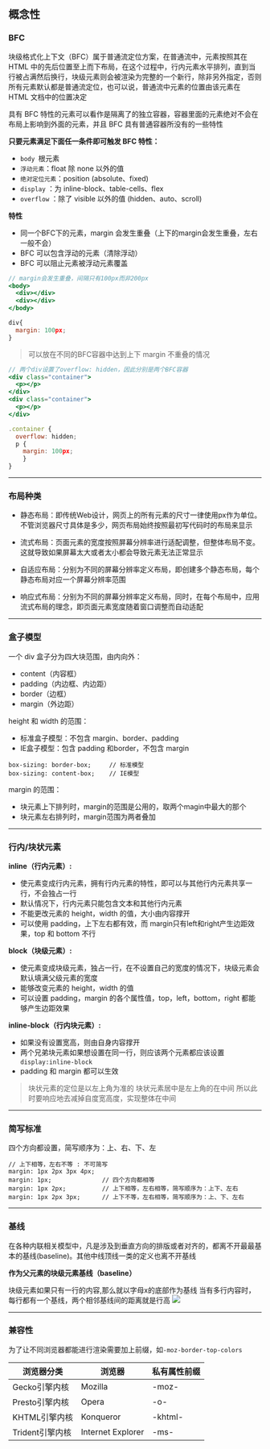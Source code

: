 ## 概念性

### BFC

块级格式化上下文（BFC）属于普通流定位方案，在普通流中，元素按照其在 HTML 中的先后位置至上而下布局，在这个过程中，行内元素水平排列，直到当行被占满然后换行，块级元素则会被渲染为完整的一个新行，除非另外指定，否则所有元素默认都是普通流定位，也可以说，普通流中元素的位置由该元素在 HTML 文档中的位置决定

具有 BFC 特性的元素可以看作是隔离了的独立容器，容器里面的元素绝对不会在布局上影响到外面的元素，并且 BFC 具有普通容器所没有的一些特性

**只要元素满足下面任一条件即可触发 BFC 特性：**

- `body `根元素
- `浮动元素`：float 除 none 以外的值
- `绝对定位元素`：position (absolute、fixed)
- `display` ：为 inline-block、table-cells、flex
- `overflow` ：除了 visible 以外的值 (hidden、auto、scroll)

**特性**

- 同一个BFC下的元素，margin 会发生重叠（上下的margin会发生重叠，左右一般不会）
- BFC 可以包含浮动的元素（清除浮动）
- BFC 可以阻止元素被浮动元素覆盖

```jsx
// margin会发生重叠，间隔只有100px而非200px
<body>
  <div></div>
  <div></div>
</body>

div{
  margin: 100px;
}
```

> 可以放在不同的BFC容器中达到上下 margin 不重叠的情况

```jsx
// 两个div设置了overflow: hidden，因此分别是两个BFC容器
<div class="container">
  <p></p>
</div>
<div class="container">
  <p></p>
</div>

.container {
  overflow: hidden;    
  p {
    margin: 100px;
    }
}
```



----

### 布局种类

- 静态布局：即传统Web设计，网页上的所有元素的尺寸一律使用px作为单位。不管浏览器尺寸具体是多少，网页布局始终按照最初写代码时的布局来显示

- 流式布局：页面元素的宽度按照屏幕分辨率进行适配调整，但整体布局不变。这就导致如果屏幕太大或者太小都会导致元素无法正常显示

- 自适应布局：分别为不同的屏幕分辨率定义布局，即创建多个静态布局，每个静态布局对应一个屏幕分辨率范围

- 响应式布局：分别为不同的屏幕分辨率定义布局，同时，在每个布局中，应用流式布局的理念，即页面元素宽度随着窗口调整而自动适配



----

### 盒子模型

一个 div 盒子分为四大块范围，由内向外：

- content（内容框）
- padding（内边框、内边距）
- border（边框）
- margin（外边距）

height 和 width 的范围：

- 标准盒子模型：不包含 margin、border、padding
- IE盒子模型：包含 padding 和border，不包含 margin

```less
box-sizing: border-box;		// 标准模型
box-sizing: content-box;	// IE模型
```

margin 的范围：

- 块元素上下排列时，margin的范围是公用的，取两个magin中最大的那个
- 块元素左右排列时，margin范围为两者叠加



----

### 行内/块状元素

**inline（行内元素）:**

- 使元素变成行内元素，拥有行内元素的特性，即可以与其他行内元素共享一行，不会独占一行
- 默认情况下，行内元素只能包含文本和其他行内元素
- 不能更改元素的 height，width 的值，大小由内容撑开 
- 可以使用 padding，上下左右都有效，而 margin只有left和right产生边距效果，top 和 bottom 不行

**block（块级元素）:**

  - 使元素变成块级元素，独占一行，在不设置自己的宽度的情况下，块级元素会默认填满父级元素的宽度
  - 能够改变元素的 height，width 的值
  - 可以设置 padding，margin 的各个属性值，top，left，bottom，right 都能够产生边距效果

**inline-block（行内块元素）:**

- 如果没有设置宽高，则由自身内容撑开
- 两个兄弟块元素如果想设置在同一行，则应该两个元素都应该设置 `display:inline-block`
- padding 和 margin 都可以生效

> 块状元素的定位是以左上角为准的 
> 块状元素居中是左上角的在中间 
> 所以此时要响应地去减掉自度宽高度，实现整体在中间



------

### 简写标准

四个方向都设置，简写顺序为：上、右、下、左

```less
// 上下相等，左右不等 : 不可简写
margin: 1px 2px 3px 4px;
margin: 1px;              // 四个方向都相等
margin: 1px 2px;          // 上下相等，左右相等，简写顺序为：上下、左右
margin: 1px 2px 3px;      // 上下不等，左右相等，简写顺序为：上、下、左右
```



----

### 基线

在各种内联相关模型中，凡是涉及到垂直方向的排版或者对齐的，都离不开最最基本的基线(baseline)。其他中线顶线一类的定义也离不开基线

 **作为父元素的块级元素基线（baseline）**

块级元素如果只有一行的内容,那么就以字母x的底部作为基线
当有多行内容时，每行都有一个基线，两个相邻基线间的距离就是行高
![](https://img-blog.csdnimg.cn/201811301917074.png?x-oss-process=image/watermark,type_ZmFuZ3poZW5naGVpdGk,shadow_10,text_aHR0cHM6Ly9ibG9nLmNzZG4ubmV0L3dlaXhpbl80MTM1MDIyNQ==,size_16,color_FFFFFF,t_70)

----

### 兼容性

为了让不同浏览器都能进行渲染需要加上前缀，如`-moz-border-top-colors`

| 浏览器分类      | 浏览器            | 私有属性前缀 |
| --------------- | ----------------- | ------------ |
| Gecko引擎内核   | Mozilla           | -moz-        |
| Presto引擎内核  | Opera             | -o-          |
| KHTML引擎内核   | Konqueror         | -khtml-      |
| Trident引擎内核 | Internet Explorer | -ms-         |

